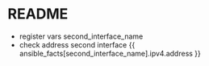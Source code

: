 # README
* register vars  second_interface_name
* check address second interface  {{ ansible_facts[second_interface_name].ipv4.address }}